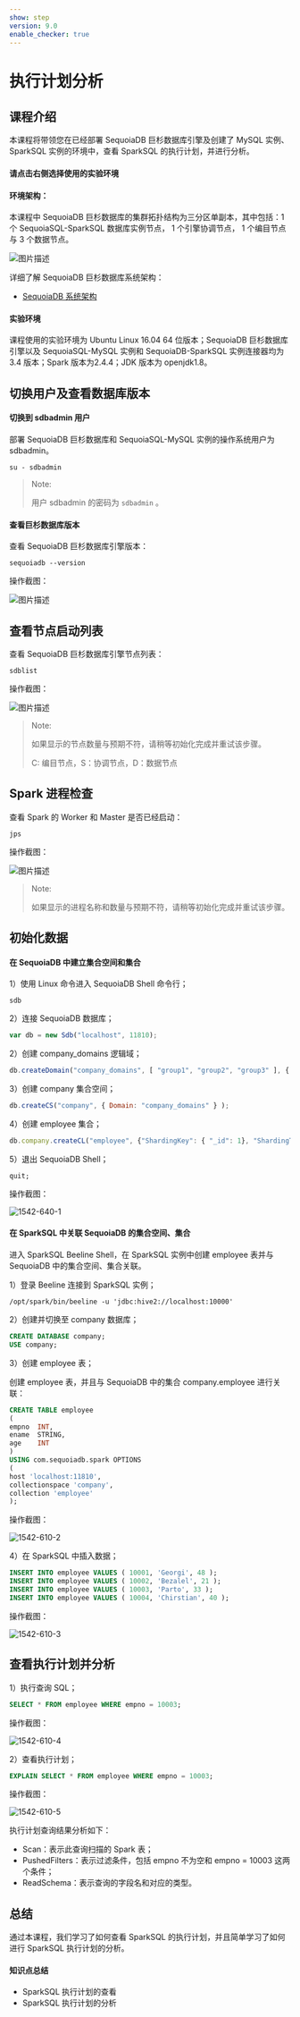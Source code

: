 ```yaml
---
show: step
version: 9.0 
enable_checker: true 
---
```

# 执行计划分析

## 课程介绍

本课程将带领您在已经部署 SequoiaDB 巨杉数据库引擎及创建了 MySQL 实例、SparkSQL 实例的环境中，查看 SparkSQL 的执行计划，并进行分析。

#### 请点击右侧选择使用的实验环境

#### 环境架构：

本课程中 SequoiaDB 巨杉数据库的集群拓扑结构为三分区单副本，其中包括：1 个 SequoiaSQL-SparkSQL 数据库实例节点， 1 个引擎协调节点， 1 个编目节点与 3 个数据节点。

![图片描述](https://doc.shiyanlou.com/courses/1542/1207281/50d088eb3f655c3058e4ee9ea6a29446-0)

详细了解 SequoiaDB 巨杉数据库系统架构：

* [SequoiaDB 系统架构](http://doc.sequoiadb.com/cn/sequoiadb-cat_id-1519649201-edition_id-0)

#### 实验环境

课程使用的实验环境为 Ubuntu Linux 16.04 64 位版本；SequoiaDB 巨杉数据库引擎以及 SequoiaSQL-MySQL 实例和 SequoiaDB-SparkSQL 实例连接器均为 3.4 版本；Spark 版本为2.4.4；JDK 版本为 openjdk1.8。

## 切换用户及查看数据库版本

#### 切换到 sdbadmin 用户

部署 SequoiaDB 巨杉数据库和 SequoiaSQL-MySQL 实例的操作系统用户为 sdbadmin。

```shell
su - sdbadmin
```

>Note:
>
>用户 sdbadmin 的密码为 `sdbadmin` 。

#### 查看巨杉数据库版本

查看 SequoiaDB 巨杉数据库引擎版本：

```shell
sequoiadb --version
```

操作截图：

![图片描述](https://doc.shiyanlou.com/courses/1538/1207281/6cccf5951f048e01b4789f3c08483bb0-0)

## 查看节点启动列表

查看 SequoiaDB 巨杉数据库引擎节点列表：

```shell
sdblist
```

操作截图：

![图片描述](https://doc.shiyanlou.com/courses/1538/1207281/810c1187bb311b8a506bdb6731e1f73f-0)

>Note:
>
>如果显示的节点数量与预期不符，请稍等初始化完成并重试该步骤。
> 
>C: 编目节点，S：协调节点，D：数据节点

## Spark 进程检查

查看 Spark 的 Worker 和 Master 是否已经启动：

```shell
jps
```

操作截图：

![图片描述](https://doc.shiyanlou.com/courses/1543/1207281/3b2fda51ba13a1f1befdd61746844f44-0)

>Note:
>
>如果显示的进程名称和数量与预期不符，请稍等初始化完成并重试该步骤。

## 初始化数据

#### 在 SequoiaDB 中建立集合空间和集合

1）使用 Linux 命令进入 SequoiaDB Shell 命令行；

```shell
sdb
```

2）连接 SequoiaDB 数据库；

```javascript
var db = new Sdb("localhost", 11810);
```

2）创建 company_domains 逻辑域；

```javascript
db.createDomain("company_domains", [ "group1", "group2", "group3" ], { AutoSplit: true } );
```

3）创建 company 集合空间；

```javascript
db.createCS("company", { Domain: "company_domains" } );
```

4）创建 employee 集合；

```javascript
db.company.createCL("employee", {"ShardingKey": { "_id": 1}, "ShardingType": "hash", "ReplSize": -1, "Compressed": true, "CompressionType": "lzw", "AutoSplit": true, "EnsureShardingIndex": false } );
```

5）退出 SequoiaDB Shell；

```shell
quit;
```

操作截图：

![1542-640-1](https://doc.shiyanlou.com/courses/1542/1207281/8a986975b479eecf299fb94eeaeb682f-0)

#### 在 SparkSQL 中关联 SequoiaDB 的集合空间、集合

进入 SparkSQL Beeline Shell，在 SparkSQL 实例中创建 employee 表并与 SequoiaDB 中的集合空间、集合关联。

1）登录 Beeline 连接到 SparkSQL 实例；

```shell
/opt/spark/bin/beeline -u 'jdbc:hive2://localhost:10000'
```

2）创建并切换至 company 数据库；

```sql
CREATE DATABASE company;
USE company;
```

3）创建 employee 表；

创建 employee 表，并且与 SequoiaDB 中的集合 company.employee 进行关联：

```sql
CREATE TABLE employee 
(
empno  INT,
ename  STRING,
age    INT
) 
USING com.sequoiadb.spark OPTIONS 
(
host 'localhost:11810',
collectionspace 'company',
collection 'employee'
);
```

操作截图：

![1542-610-2](https://doc.shiyanlou.com/courses/1542/1207281/5fa19ce996c1be2ecacd887f720171cc-0)

4）在 SparkSQL 中插入数据；

```sql
INSERT INTO employee VALUES ( 10001, 'Georgi', 48 );
INSERT INTO employee VALUES ( 10002, 'Bezalel', 21 );
INSERT INTO employee VALUES ( 10003, 'Parto', 33 );
INSERT INTO employee VALUES ( 10004, 'Chirstian', 40 );
```

操作截图：

![1542-610-3](https://doc.shiyanlou.com/courses/1543/1207281/6d7c7a5d31b09c8bce451aa1c5a32a4d-0)

## 查看执行计划并分析

1）执行查询 SQL；

```sql
SELECT * FROM employee WHERE empno = 10003;
```

操作截图：

![1542-610-4](https://doc.shiyanlou.com/courses/1543/1207281/029675aabca0ca3f980d37bcf77c3292-0)

2）查看执行计划；

```sql
EXPLAIN SELECT * FROM employee WHERE empno = 10003;
```

操作截图：

![1542-610-5](https://doc.shiyanlou.com/courses/1542/1207281/f8578e7f6826bab7ea3b77979f0a07ad-0)

执行计划查询结果分析如下：

+ Scan：表示此查询扫描的 Spark 表；
+ PushedFilters：表示过滤条件，包括 empno 不为空和 empno = 10003 这两个条件；
+ ReadSchema：表示查询的字段名和对应的类型。

<!--
## SequoiaDB-SparkSQL 连接器优化

对于数据量庞大的表来说，使用高效的数据读取模式有助于提高查询效率，下面主要介绍 partitionmode 参数的不同配置对 SparkSQL 查询的影响，如果想了解更详细的分析，可参考 [SparkSQL + SequoiaDB 性能调优策略](http://blog.sequoiadb.com/cn/detail-id-112)。

partitionmode 参数在创建 SequoiaDB-SparkSQL 关联表时指定，表示连接器的分区模式，可选值为“single”、“sharding”、“datablock”和“auto”，默认值为“auto”。下面介绍一下各个值的含义：

1. single ：SparkSQL 在访问 SequoiaDB 数据时，不考虑并发性能，只用一个线程连接 SequoiaDB 的协调节点，一般在建表做表结构数据抽样时采用；

2. sharding ：SparkSQL 在访问 SequoiaDB 数据时，采用直接连接SequoiaDB 各个数据节点的方式，可以根据索引筛选数据；一般用于 SQL 命令包含查询条件，并且该查询可以在 SequoiaDB 中使用索引的场景；

3. datablock ：SparkSQL 在访问 SequoiaDB 数据时，采用并发连接SequoiaDB 的数据块进行数据读取，读取所有的数据块；一般用于 SQL 命令无法在 SequoiaDB 中使用索引查询，并且查询的数据量较大的场景；

4. auto ：SparkSQL 在向 SequoiaDB 查询数据时，由连接器根据不同的情况分析决定，此次查询访问 SequoiaDB 数据的方式使用“sharding”或者“datablock”。

>Note:
>
>在使用 datablock 模式访问 SequoiaDB 数据访问时，有以下两个参数可以搭配使用：
>
>partitionblocknum ：表示每个 Spark Worker 在进行数据计算时，一次获取多少个 SequoiaDB 数据块读取任务，默认值为 4；当查询的目标表数据块较多时，应增大该参数值以提高数据读取效率。
>
>partitionmaxnum ：表示连接器最多能够生成多少个数据块读取任务，该参数的默认值为 1000；当查询的目标表数据块较多时，应增大该参数值以减少计算 Spark task 数量的时间。

partitionmode 参数的配置选择需要根据实际情况进行分析。一般来说，对于能够走索引并且查询条件字段趋向于唯一的查询，推荐使用 sharding 模式，这样能够精准命中需要查询的数据；对于能够走索引但是查询返回结果集很大的查询，推荐使用 datablock 模式，这样在数据读取时进行顺序读取可以避免大量的随机 IO，提高数据读取效率。

-->


## 总结

通过本课程，我们学习了如何查看 SparkSQL 的执行计划，并且简单学习了如何进行 SparkSQL 执行计划的分析。

#### 知识点总结

+ SparkSQL 执行计划的查看
+ SparkSQL 执行计划的分析
